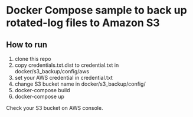 # Docker Compose sample to back up rotated-log files to Amazon S3

## How to run

1. clone this repo
2. copy credentials.txt.dist to credential.txt in docker/s3_backup/config/aws
3. set your AWS credential in credential.txt
4. change S3 bucket name in docker/s3_backup/config/
5. docker-compose build
6. docker-compose up

Check your S3 bucket on AWS console.

